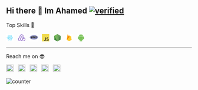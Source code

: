 ## Hi there 👋 Im Ahamed [![verified](https://i.imgur.com/jiUIXgp.gif)](#)

Top Skills 🌟

[<img height="20" width="20" target="_blank" src="https://raw.githubusercontent.com/github/explore/80688e429a7d4ef2fca1e82350fe8e3517d3494d/topics/react/react.png" />](https://github.com/AhamedR) &nbsp;
[<img height="20" width="20" target="_blank" src="https://raw.githubusercontent.com/github/explore/80688e429a7d4ef2fca1e82350fe8e3517d3494d/topics/redux/redux.png" />](https://github.com/AhamedR) &nbsp;
[<img height="22" width="22" target="_blank" src="https://raw.githubusercontent.com/github/explore/80688e429a7d4ef2fca1e82350fe8e3517d3494d/topics/php/php.png" />](https://github.com/AhamedR) &nbsp;
[<img height="20" width="20" target="_blank" src="https://raw.githubusercontent.com/github/explore/80688e429a7d4ef2fca1e82350fe8e3517d3494d/topics/javascript/javascript.png" />](https://github.com/AhamedR) &nbsp;
[<img height="20" width="20" target="_blank" src="https://raw.githubusercontent.com/github/explore/80688e429a7d4ef2fca1e82350fe8e3517d3494d/topics/nodejs/nodejs.png" />](https://github.com/AhamedR) &nbsp;
[<img height="20" width="20" target="_blank" src="https://raw.githubusercontent.com/github/explore/80688e429a7d4ef2fca1e82350fe8e3517d3494d/topics/firebase/firebase.png" />](https://github.com/AhamedR) &nbsp;
[<img height="20" width="20" target="_blank" src="https://raw.githubusercontent.com/github/explore/80688e429a7d4ef2fca1e82350fe8e3517d3494d/topics/android/android.png" />](https://github.com/AhamedR) &nbsp; 
<hr>

Reach me on 😎

[<img height="20" width="20" target="_blank" src="https://cdn.jsdelivr.net/npm/simple-icons@v3/icons/stackoverflow.svg" />](https://stackoverflow.com/users/8009816/ahamed-rasheed) &nbsp;
[<img height="20" width="20" target="_blank" src="https://cdn.jsdelivr.net/npm/simple-icons@v3/icons/linkedin.svg" />](https://www.linkedin.com/in/ahamed-rasheed/) &nbsp;
[<img height="20" width="20" target="_blank" src="https://cdn.jsdelivr.net/npm/simple-icons@v3/icons/instagram.svg" />](https://www.instagram.com/a.h.a.m.e.d_r/) &nbsp;
[<img height="20" width="20" target="_blank" src="https://cdn.jsdelivr.net/npm/simple-icons@v3/icons/twitter.svg" />](https://twitter.com/AhamedRasheed3) &nbsp;
[<img height="20" width="20" target="_blank" src="https://cdn.jsdelivr.net/npm/simple-icons@v3/icons/meetup.svg" />](https://www.meetup.com/members/246954686/) &nbsp;

![counter](https://en4667285hof19m.m.pipedream.net)
<!--
**AhamedR/AhamedR** is a ✨ _special_ ✨ repository because its `README.md` (this file) appears on your GitHub profile.

Here are some ideas to get you started:

- 🔭 I’m currently working on ...
- 🌱 I’m currently learning ...
- 👯 I’m looking to collaborate on ...
- 🤔 I’m looking for help with ...
- 💬 Ask me about ...
- 📫 How to reach me: ...
- 😄 Pronouns: ...
- ⚡ Fun fact: ...
-->
